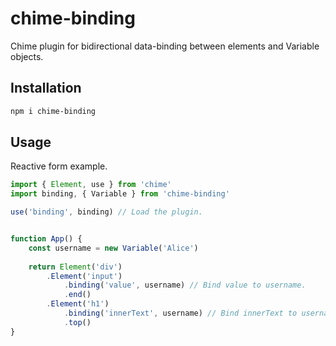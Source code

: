# chime-binding

Chime plugin for bidirectional data-binding between elements and Variable objects.


## Installation

```sh
npm i chime-binding
```


## Usage

Reactive form example.

```js
import { Element, use } from 'chime'
import binding, { Variable } from 'chime-binding'

use('binding', binding) // Load the plugin.


function App() {
    const username = new Variable('Alice')
    
    return Element('div')
        .Element('input')
            .binding('value', username) // Bind value to username.
            .end()
        .Element('h1')
            .binding('innerText', username) // Bind innerText to username.
            .top()
}
```
